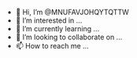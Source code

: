 - 👋 Hi, I’m @MNUFAVJOHQYTQTTW
- 👀 I’m interested in ...
- 🌱 I’m currently learning ...
- 💞️ I’m looking to collaborate on ...
- 📫 How to reach me ...

<!---
MNUFAVJOHQYTQTTW/MNUFAVJOHQYTQTTW is a ✨ special ✨ repository because its `README.md` (this file) appears on your GitHub profile.
You can click the Preview link to take a look at your changes.
--->
